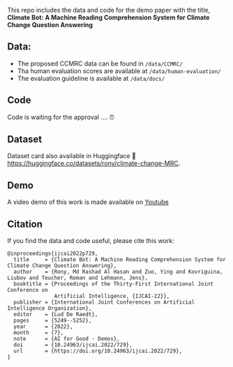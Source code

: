 This repo includes the data and code for the demo paper with the title, **Climate Bot: A Machine Reading Comprehension System for Climate Change Question Answering**

## Data:
* The proposed CCMRC data can be found in ```/data/CCMRC/```
* Tha human evaluation scores are available at ```/data/human-evaluation/```
* The evaluation guideline is available at ```/data/docs/```

## Code
Code is waiting for the approval .... ⏰

## Dataset
Dataset card also available in Huggingface 🤗
https://huggingface.co/datasets/rony/climate-change-MRC.

## Demo
A video demo of this work is made available on [Youtube](https://youtu.be/DdRh6P4sgQw)

## Citation 
If you find the data and code useful, please cite this work:

```
@inproceedings{ijcai2022p729,
  title     = {Climate Bot: A Machine Reading Comprehension System for Climate Change Question Answering},
  author    = {Rony, Md Rashad Al Hasan and Zuo, Ying and Kovriguina, Liubov and Teucher, Roman and Lehmann, Jens},
  booktitle = {Proceedings of the Thirty-First International Joint Conference on
               Artificial Intelligence, {IJCAI-22}},
  publisher = {International Joint Conferences on Artificial Intelligence Organization},
  editor    = {Lud De Raedt},
  pages     = {5249--5252},
  year      = {2022},
  month     = {7},
  note      = {AI for Good - Demos},
  doi       = {10.24963/ijcai.2022/729},
  url       = {https://doi.org/10.24963/ijcai.2022/729},
}

```
